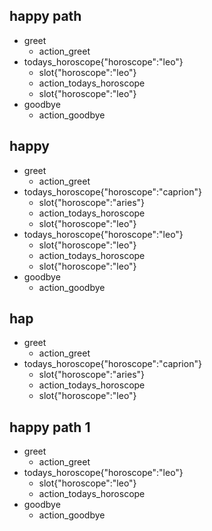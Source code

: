 ## happy path
* greet
  - action_greet
* todays_horoscope{"horoscope":"leo"}
   - slot{"horoscope":"leo"}
   - action_todays_horoscope
   - slot{"horoscope":"leo"}
* goodbye
  - action_goodbye

## happy
* greet
  - action_greet
* todays_horoscope{"horoscope":"caprion"}
   - slot{"horoscope":"aries"}
   - action_todays_horoscope
   - slot{"horoscope":"leo"}
* todays_horoscope{"horoscope":"leo"}
   - slot{"horoscope":"leo"}
   - action_todays_horoscope
   - slot{"horoscope":"leo"}
* goodbye
  - action_goodbye

## hap
* greet
  - action_greet
* todays_horoscope{"horoscope":"caprion"}
   - slot{"horoscope":"aries"}
   - action_todays_horoscope
   - slot{"horoscope":"leo"}

## happy path 1
* greet
  - action_greet
* todays_horoscope{"horoscope":"leo"}
   - slot{"horoscope":"leo"}
   - action_todays_horoscope
* goodbye
  - action_goodbye